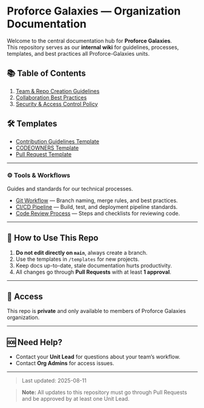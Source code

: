# Proforce Galaxies — Organization Documentation
Welcome to the central documentation hub for **Proforce Galaxies**.  
This repository serves as our **internal wiki** for guidelines, processes, templates, and best practices all Proforce-Galaxies units.


## 📚 Table of Contents

1. [Team & Repo Creation Guidelines](team-repo-guidelines.md)
2. [Collaboration Best Practices](collaboration-guide.md)
3. [Security & Access Control Policy](security-policy.md)

## 🛠 Templates
- [Contribution Guidelines Template](templates/CONTRIBUTING.md)
- [CODEOWNERS Template](templates/CODEOWNERS-template.md)
- [Pull Request Template](templates/pull-request-template.md)

---

### ⚙️ Tools & Workflows
Guides and standards for our technical processes.
- [Git Workflow](tools-workflows/git-workflow.md) — Branch naming, merge rules, and best practices.
- [CI/CD Pipeline](tools-workflows/ci-cd-pipeline.md) — Build, test, and deployment pipeline standards.
- [Code Review Process](tools-workflows/code-review-process.md) — Steps and checklists for reviewing code.

---

## 📌 How to Use This Repo
1. **Do not edit directly on `main`**, always create a branch.
2. Use the templates in `/templates` for new projects.
3. Keep docs up-to-date, stale documentation hurts productivity.
4. All changes go through **Pull Requests** with at least **1 approval**.

---

## 🔐 Access
This repo is **private** and only available to members of Proforce Galaxies organization.

---

## 🆘 Need Help?
- Contact your **Unit Lead** for questions about your team’s workflow.
- Contact **Org Admins** for access issues.

---
> Last updated: 2025-08-11

> **Note:** All updates to this repository must go through Pull Requests and be approved by at least one Unit Lead.


